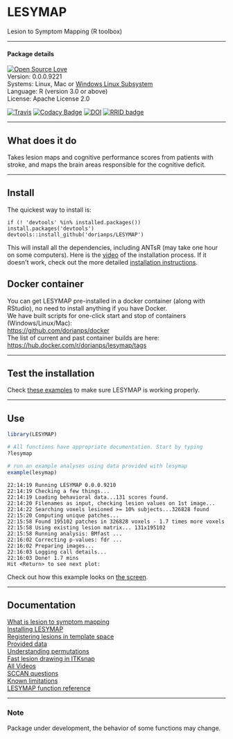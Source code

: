 # LESYMAP
Lesion to Symptom Mapping (R toolbox)  

*****  
#### Package details  
[![Open Source Love](https://badges.frapsoft.com/os/v3/open-source.svg?v=103)](https://github.com/dorianps/LESYMAP)  
Version:  0.0.0.9221  
Systems:  Linux, Mac or [Windows Linux Subsystem](https://github.com/stnava/ANTsR/wiki/Installing-ANTsR-in-Windows-10-(along-with-FSL,-Rstudio,-Freesurfer,-etc).)  
Language: R (version 3.0 or above)  
License:  Apache License 2.0  
  
[![Travis](https://travis-ci.org/dorianps/LESYMAP.svg?branch=master)](https://travis-ci.org/dorianps/LESYMAP)
[![Codacy Badge](https://api.codacy.com/project/badge/Grade/774904ddb8ac4ea5b93a525b697f31f0)](https://www.codacy.com/manual/dorianps/LESYMAP?utm_source=github.com&amp;utm_medium=referral&amp;utm_content=dorianps/LESYMAP&amp;utm_campaign=Badge_Grade)
[![DOI](https://zenodo.org/badge/DOI/10.5281/zenodo.1452007.svg)](https://doi.org/10.5281/zenodo.1452007)
[![RRID badge](https://img.shields.io/badge/RRID-SCR__017967-blue.svg)](#)


  
*****
## What does it do  
Takes lesion maps and cognitive performance scores from patients with stroke, and maps the brain areas responsible for the cognitive deficit.  

  
*****
## Install

The quickest way to install is: 
```
if (! 'devtools' %in% installed.packages()) install.packages('devtools')
devtools::install_github('dorianps/LESYMAP')
```
This will install all the dependencies, including ANTsR (may take one hour on some computers). Here is the [video](https://youtu.be/HSK2txFvbMU) of the installation process. If it doesn't work, check out the more detailed [installation instructions](https://github.com/dorianps/LESYMAP/wiki/Lesymap-Installation).


## Docker container
You can get LESYMAP pre-installed in a docker container (along with RStudio), no need to install anything if you have Docker.  
We have built scripts for one-click start and stop of containers (Windows/Linux/Mac):  
https://github.com/dorianps/docker   
The list of current and past container builds are here:  
https://hub.docker.com/r/dorianps/lesymap/tags  
  
*****  
## Test the installation
Check [these examples](https://github.com/dorianps/LESYMAP/wiki/Testing-LESYMAP-installation) to make sure LESYMAP is working properly.
  
*****
## Use
```r
library(LESYMAP)

# All functions have appropriate documentation. Start by typing
?lesymap

# run an example analyses using data provided with lesymap
example(lesymap)
```
```
22:14:19 Running LESYMAP 0.0.0.9210 
22:14:19 Checking a few things...
22:14:19 Loading behavioral data...131 scores found.
22:14:20 Filenames as input, checking lesion values on 1st image...
22:14:22 Searching voxels lesioned >= 10% subjects...326828 found
22:15:20 Computing unique patches...
22:15:58 Found 195102 patches in 326828 voxels - 1.7 times more voxels
22:15:58 Using existing lesion matrix... 131x195102
22:15:58 Running analysis: BMfast ...
22:16:02 Correcting p-values: fdr ...
22:16:02 Preparing images...
22:16:03 Logging call details...
22:16:03 Done! 1.7 mins 
Hit <Return> to see next plot: 
```
Check out how this example looks on [the screen](https://youtu.be/0WQXEgip_zk).  
  
*****    
## Documentation
[What is lesion to symptom mapping](https://github.com/dorianps/LESYMAP/wiki/What-is-lesion-to-symptom-mapping)  
[Installing LESYMAP](https://github.com/dorianps/LESYMAP/wiki/Lesymap-Installation)  
[Registering lesions in template space](https://github.com/dorianps/LESYMAP/wiki/Registering-lesions-in-template-space)  
[Provided data](https://github.com/dorianps/LESYMAP/wiki/Data)  
[Understanding permutations](https://github.com/dorianps/LESYMAP/wiki/Understanding-permutations)  
[Fast lesion drawing in ITKsnap](https://www.youtube.com/watch?v=ZVmINdWk5R4)  
[All Videos](https://github.com/dorianps/LESYMAP/wiki/Videos)  
[SCCAN questions](https://github.com/dorianps/LESYMAP/wiki/SCCAN-questions)  
[Known limitations](https://github.com/dorianps/LESYMAP/wiki/Known-Limitations)  
[LESYMAP function reference](https://github.com/dorianps/LESYMAP/raw/master/LESYMAP.pdf)  

*****    
### Note
Package under development, the behavior of some functions may change.

